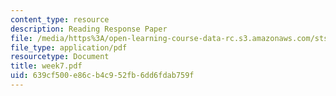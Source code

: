 ```yaml
---
content_type: resource
description: Reading Response Paper
file: /media/https%3A/open-learning-course-data-rc.s3.amazonaws.com/sts-035-the-history-of-computing-spring-2004/639cf500e86cb4c952fb6dd6fdab759f_week7.pdf
file_type: application/pdf
resourcetype: Document
title: week7.pdf
uid: 639cf500-e86c-b4c9-52fb-6dd6fdab759f
---
```

